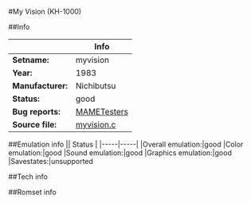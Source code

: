 #My Vision (KH-1000)

##Info

||Info|
|-----|-----|
|**Setname:**|myvision
|**Year:**|1983
|**Manufacturer:**|Nichibutsu
|**Status:**|good
|**Bug reports:**|[MAMETesters](http://mametesters.org/view_all_set.php?type=1&temporary=y&search=myvision.c)
|**Source file:**|[myvision.c](https://github.com/mamedev/mame/blob/master/src/mess/drivers/myvision.c)

##Emulation info
|| Status |
|-----|-----|
|Overall emulation:|good
|Color emulation:|good
|Sound emulation:|good
|Graphics emulation:|good
|Savestates:|unsupported

##Tech info

##Romset info

<!--- START OF EDITED COMMENT DO NOT TOUCH TEXT ABOVE-->

